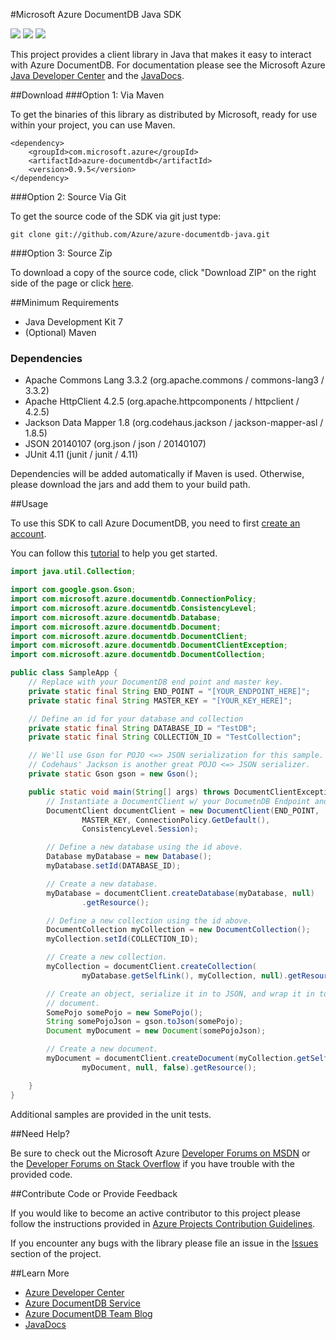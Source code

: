 #Microsoft Azure DocumentDB Java SDK

![](https://img.shields.io/github/release/azure/azure-documentdb-java.svg)
![](https://img.shields.io/maven-central/v/com.microsoft.azure/azure-documentdb.svg)
![](https://img.shields.io/github/issues/azure/azure-documentdb-java.svg)

This project provides a client library in Java that makes it easy to interact with Azure DocumentDB. For documentation please see the Microsoft Azure [Java Developer Center](http://azure.microsoft.com/en-us/develop/java/) and the [JavaDocs](http://dl.windowsazure.com/documentdb/javadoc).

##Download
###Option 1: Via Maven

To get the binaries of this library as distributed by Microsoft, ready for use within your project, you can use Maven.

    <dependency>
    	<groupId>com.microsoft.azure</groupId>
    	<artifactId>azure-documentdb</artifactId>
    	<version>0.9.5</version>
    </dependency>

###Option 2: Source Via Git

To get the source code of the SDK via git just type:

    git clone git://github.com/Azure/azure-documentdb-java.git

###Option 3: Source Zip

To download a copy of the source code, click "Download ZIP" on the right side of the page or click [here](https://github.com/Azure/azure-documentdb-java/archive/master.zip).


##Minimum Requirements
* Java Development Kit 7
* (Optional) Maven

### Dependencies
* Apache Commons Lang 3.3.2 (org.apache.commons / commons-lang3 / 3.3.2)
* Apache HttpClient 4.2.5 (org.apache.httpcomponents / httpclient / 4.2.5)
* Jackson Data Mapper 1.8 (org.codehaus.jackson / jackson-mapper-asl / 1.8.5)
* JSON 20140107 (org.json / json / 20140107)
* JUnit 4.11 (junit / junit / 4.11)

Dependencies will be added automatically if Maven is used. Otherwise, please download the jars and add them to your build path. 

##Usage

To use this SDK to call Azure DocumentDB, you need to first [create an account](http://azure.microsoft.com/en-us/documentation/articles/documentdb-create-account/).

You can follow this [tutorial](http://azure.microsoft.com/en-us/documentation/articles/documentdb-java-application/) to help you get started.

```java
import java.util.Collection;

import com.google.gson.Gson;
import com.microsoft.azure.documentdb.ConnectionPolicy;
import com.microsoft.azure.documentdb.ConsistencyLevel;
import com.microsoft.azure.documentdb.Database;
import com.microsoft.azure.documentdb.Document;
import com.microsoft.azure.documentdb.DocumentClient;
import com.microsoft.azure.documentdb.DocumentClientException;
import com.microsoft.azure.documentdb.DocumentCollection;

public class SampleApp {
    // Replace with your DocumentDB end point and master key.
    private static final String END_POINT = "[YOUR_ENDPOINT_HERE]";
    private static final String MASTER_KEY = "[YOUR_KEY_HERE]";

    // Define an id for your database and collection
    private static final String DATABASE_ID = "TestDB";
    private static final String COLLECTION_ID = "TestCollection";

    // We'll use Gson for POJO <=> JSON serialization for this sample.
    // Codehaus' Jackson is another great POJO <=> JSON serializer.
    private static Gson gson = new Gson();

    public static void main(String[] args) throws DocumentClientException {
        // Instantiate a DocumentClient w/ your DocumetnDB Endpoint and AuthKey.
        DocumentClient documentClient = new DocumentClient(END_POINT,
                MASTER_KEY, ConnectionPolicy.GetDefault(),
                ConsistencyLevel.Session);

        // Define a new database using the id above.
        Database myDatabase = new Database();
        myDatabase.setId(DATABASE_ID);

        // Create a new database.
        myDatabase = documentClient.createDatabase(myDatabase, null)
                .getResource();

        // Define a new collection using the id above.
        DocumentCollection myCollection = new DocumentCollection();
        myCollection.setId(COLLECTION_ID);

        // Create a new collection.
        myCollection = documentClient.createCollection(
                myDatabase.getSelfLink(), myCollection, null).getResource();

        // Create an object, serialize it in to JSON, and wrap it in to a
        // document.
        SomePojo somePojo = new SomePojo();
        String somePojoJson = gson.toJson(somePojo);
        Document myDocument = new Document(somePojoJson);

        // Create a new document.
        myDocument = documentClient.createDocument(myCollection.getSelfLink(),
                myDocument, null, false).getResource();

    }
}
```

Additional samples are provided in the unit tests.

##Need Help?

Be sure to check out the Microsoft Azure [Developer Forums on MSDN](https://social.msdn.microsoft.com/forums/azure/en-US/home?forum=AzureDocumentDB) or the [Developer Forums on Stack Overflow](http://stackoverflow.com/questions/tagged/azure-documentdb) if you have trouble with the provided code.

##Contribute Code or Provide Feedback

If you would like to become an active contributor to this project please follow the instructions provided in [Azure Projects Contribution Guidelines](http://azure.github.io/guidelines.html).

If you encounter any bugs with the library please file an issue in the [Issues](https://github.com/Azure/azure-documentdb-java/issues) section of the project.

##Learn More

* [Azure Developer Center](http://azure.microsoft.com/en-us/develop/java/)
* [Azure DocumentDB Service](http://azure.microsoft.com/en-us/documentation/services/documentdb/)
* [Azure DocumentDB Team Blog](http://blogs.msdn.com/b/documentdb/)
* [JavaDocs](http://dl.windowsazure.com/documentdb/javadoc)
